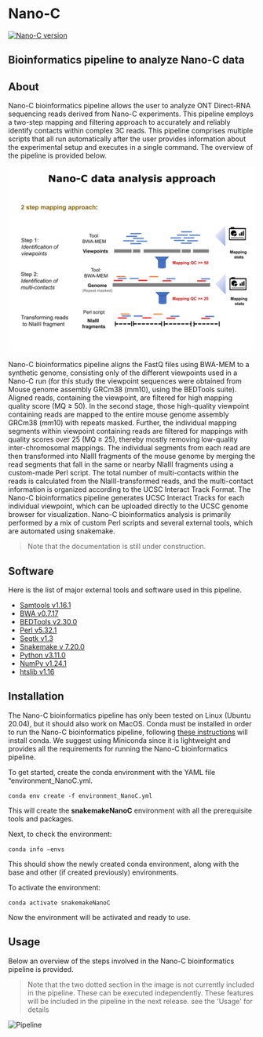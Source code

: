 # Nano-C

[![Nano-C version](https://img.shields.io/badge/version-1.0.0-blue)](https://img.shields.io/badge/version-1.0.0-blue)

## Bioinformatics pipeline to analyze Nano-C data

## About
Nano-C bioinformatics pipeline allows the user to analyze ONT Direct-RNA sequencing reads derived from Nano-C experiments. This pipeline employs a two-step mapping and filtering approach to accurately and reliably identify contacts within complex 3C reads. This pipeline comprises multiple scripts that all run automatically after the user provides information about the experimental setup and executes in  a single command. The overview of the pipeline is provided below.

![ AnalysisApproach](./Image/AnalysisApproach.png)

Nano-C bioinformatics pipeline aligns the FastQ files using BWA-MEM to a synthetic genome, consisting only of the different viewpoints used in a Nano-C run (for this study the viewpoint sequences were obtained from Mouse genome assembly GRCm38 (mm10), using the BEDTools suite). Aligned reads, containing the viewpoint, are filtered for high mapping quality score (MQ ≥ 50). In the second stage, those high-quality viewpoint containing reads are mapped to the entire mouse genome assembly GRCm38 (mm10) with repeats masked. Further, the individual mapping segments within viewpoint containing reads are filtered for mappings with quality scores over 25 (MQ ≥ 25), thereby mostly removing low-quality inter-chromosomal mappings. The individual segments from each read are then transformed into NlaIII fragments of the mouse genome by merging the read segments that fall in the same or nearby NlaIII fragments using a custom-made Perl script. The total number of multi-contacts within the reads is calculated from the NlaIII-transformed reads, and the multi-contact information is organized according to the UCSC Interact Track Format. The Nano-C bioinformatics pipeline generates UCSC Interact Tracks for each individual viewpoint, which can be uploaded directly to the UCSC genome browser for visualization. 
Nano-C bioinformatics analysis is primarily performed by a mix of custom Perl scripts and several external tools, which are automated using snakemake.

> Note that the documentation is still under construction.

## Software
Here is the list of major external tools and software used in this pipeline.
- [Samtools v1.16.1]( https://github.com/samtools/samtools/releases/tag/1.16.1)
- [BWA v0.7.17]( https://github.com/lh3/bwa/releases/tag/v0.7.17)
- [ BEDTools v2.30.0]( https://github.com/arq5x/bedtools2/releases/tag/v2.30.0)
- [Perl v5.32.1]( https://www.cpan.org/src/README.html)
- [ Seqtk v1.3]( https://github.com/lh3/seqtk/releases/tag/v1.3)
- [Snakemake v 7.20.0]( https://github.com/snakemake/snakemake)
- [Python v3.11.0](https://www.python.org/downloads/release/python-3110/)
- [NumPy v1.24.1]( https://github.com/numpy/numpy)
- [htslib v1.16]( https://github.com/samtools/htslib)

## Installation
The Nano-C bioinformatics pipeline has only been tested on Linux (Ubuntu 20.04), but it should also work on MacOS. Conda must be installed in order to run the Nano-C bioinformatics pipeline, following [these instructions](https://docs.conda.io/projects/conda/en/latest/user-guide/install/) will install conda. We suggest using Miniconda since it is lightweight and provides all the requirements for running the Nano-C bioinformatics pipeline.

To get started, create the conda environment with the YAML file “environment_NanoC.yml. 
```
conda env create -f environment_NanoC.yml
````
This will create the **snakemakeNanoC** environment with all the prerequisite tools and packages.

Next, to check the environment:
```
conda info –envs
```
This should show the newly created conda environment, along with the base and other (if created previously) environments. 

To activate the environment:
```
conda activate snakemakeNanoC
```
Now the environment will be activated and ready to use.

## Usage

Below an overview of the steps involved in the Nano-C bioinformatics pipeline is provided. 
> Note that the two dotted section in the image is not currently included in the pipeline. These can be executed independently. These features will be included in the pipeline in the next release. see the 'Usage' for details 

![Pipeline](./Image/Pipeline.png)

